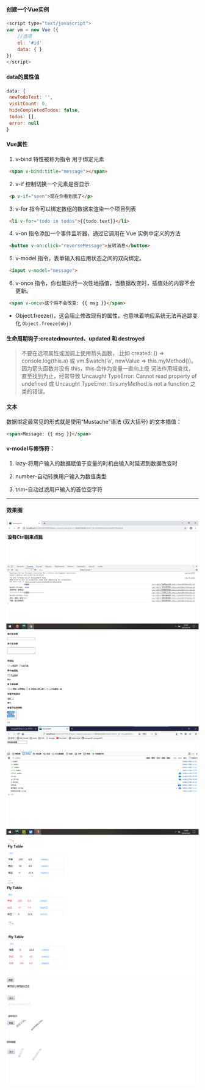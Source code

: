 #### 创建一个Vue实例

```javascript 
<script type="text/javascript">
var vm = new Vue ({
    //选项
    el: '#id'
    data: { }
})
</script>
```


#### data的属性值

 ``` javascript
 data: {
  newTodoText: '',
  visitCount: 0,
  hideCompletedTodos: false,
  todos: [],
  error: null
}
```


#### Vue属性

1. v-bind 特性被称为指令 用于绑定元素
```html
 <span v-bind:title="message"></span>
```

2. v-if 控制切换一个元素是否显示
```html
 <p v-if="seen">现在你看到我了</p>
```

3. v-for 指令可以绑定数组的数据来渲染一个项目列表
```html
 <li v-for="todo in todos">{{todo.text}}</li>
```

4. v-on 指令添加一个事件监听器，通过它调用在 Vue 实例中定义的方法
```html
 <button v-on:click="reverseMessage">反转消息</button>
```

5. v-model 指令，表单输入和应用状态之间的双向绑定。
```html
 <input v-model="message">
```

6.  v-once 指令，你也能执行一次性地插值，当数据改变时，插值处的内容不会更新。
```html
 <span v-once>这个将不会改变: {{ msg }}</span>
```

*  Object.freeze()，这会阻止修改现有的属性，也意味着响应系统无法再追踪变化
`Object.freeze(obj)`

#### 生命周期钩子:createdmounted、updated 和 destroyed

>不要在选项属性或回调上使用箭头函数，
比如 created: () => console.log(this.a) 
或 vm.$watch('a', newValue => this.myMethod())。
因为箭头函数并没有 this，this 会作为变量一直向上级
词法作用域查找，直至找到为止，经常导致 
Uncaught TypeError: Cannot read property of undefined 
或 Uncaught TypeError: this.myMethod is not a function 之类的错误。

#### 文本

数据绑定最常见的形式就是使用“Mustache”语法 (双大括号) 的文本插值：
```html
<span>Message: {{ msg }}</span>
```

#### v-model与修饰符：

1. lazy-将用户输入的数据赋值于变量的时机由输入时延迟到数据改变时

2. number-自动转换用户输入为数值类型 

3. trim-自动过滤用户输入的首位空字符


---
#### 效果图

![avatar](/src/vue.js从入门到项目实践/img/1.png)
![avatar](/src/vue.js从入门到项目实践/img/2.png)
![avatar](/src/vue.js从入门到项目实践/img/3.png)
![avatar](/src/vue.js从入门到项目实践/img/4.png)
![avatar](/src/vue.js从入门到项目实践/img/5.png)



